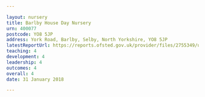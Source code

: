 ```yaml
---

layout: nursery
title: Barlby House Day Nursery
urn: 400077
postcode: YO8 5JP
address: York Road, Barlby, Selby, North Yorkshire, YO8 5JP
latestReportUrl: https://reports.ofsted.gov.uk/provider/files/2755349/urn/400077.pdf
teaching: 4
development: 4
leadership: 4
outcomes: 4
overall: 4
date: 31 January 2018

---
```

